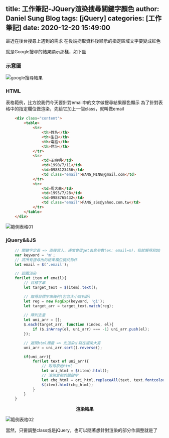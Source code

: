 title: 工作筆記-JQuery渲染搜尋關鍵字顏色
author: Daniel Sung Blog
tags: [jQuery]
categories: [工作筆記]
date: 2020-12-20 15:49:00
---
最近在後台搜尋上遇到的需求
在後端撈取資料後顯示的指定區域文字要變成紅色
<!-- more -->
就是Google搜尋的結果顯示那樣，如下圖

### 示意圖
![google搜尋結果](/DanielBlog/images/02-1.png)


### HTML
表格範例，比方說我們今天要針對email中的文字做搜尋結果顏色顯示
為了針對表格中的指定欄位做渲染，先給它加上一個class，就叫做email

```html
    <div class="content">
        <table>
            <tr>
                <th>姓名</th>
                <th>生日</th>
                <th>電話</th>
                <th>住址</th>
            </tr>
            <tr>
                <td>王曉明</td>
                <td>1990/7/11</td>
                <td>0988123456</td>
                <td class="email">WANG_MING@gmail.com</td>
            </tr>
            <tr>
                <td>周大華</td>
                <td>1995/7/28</td>
                <td>0988765432</td>
                <td class="email">FANG_sSs@yahoo.com.tw</td>
            </tr>
        </table>
    </div>
```

![範例表格01](/DanielBlog/images/02-2.jpg)

### jQuery&&JS
```js
    // 關鍵字定義 => 直接寫入，通常會從get去拿參數(ex: email=m)，我就懶得寫QQ
    var keyword = 'm';
    // 將所有搜尋出的結果欄位變成物件
    let email = $('.email');

    // 迴圈渲染
    for(let item of email){
        // 目標字串
        let target_text = $(item).text();

        // 取得目標字串陣列(包含大小寫判斷)
        let reg = new RegExp(keyword, 'gi');
        let target_arr = target_text.match(reg);
        
        // 陣列去重
        let uni_arr = [];
        $.each(target_arr, function (index, el){
            if ($.inArray(el, uni_arr) === -1) uni_arr.push(el);
        });

        // 避開html標籤 => 先渲染小寫在選染大寫
        uni_arr = uni_arr.sort().reverse();

        if(uni_arr){
            for(let text of uni_arr){
                // 取得原始html
                let ori_html = $(item).html();
                // 渲染當前的關鍵字
                let chg_html = ori_html.replaceAll(text, text.fontcolor("red"));
                $(item).html(chg_html);
            }
        }
    }
```

<b><center>渲染結果</center></b>

![範例表格02](/DanielBlog/images/02-3.jpg)

當然，只要調整class或是jQuery，也可以隨著想針對渲染的部分作調整就是了
